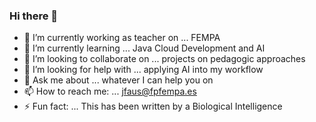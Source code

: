 ### Hi there 👋

<!--
**javierfausgmail/javierfausgmail** is a ✨ _special_ ✨ repository because its `README.md` (this file) appears on your GitHub profile.

Here are some ideas to get you started:

- 🔭 I’m currently working on ... FEMPA
- 🌱 I’m currently learning ...
- 👯 I’m looking to collaborate on ...
- 🤔 I’m looking for help with ...
- 💬 Ask me about ...
- 📫 How to reach me: ...
- 😄 Pronouns: ...
- ⚡ Fun fact: ...
-->


- 🔭 I’m currently working as teacher on ... FEMPA
- 🌱 I’m currently learning ... Java Cloud Development and AI
- 👯 I’m looking to collaborate on ... projects on pedagogic approaches
- 🤔 I’m looking for help with ... applying AI into my workflow
- 💬 Ask me about ... whatever I can help you on 
- 📫 How to reach me: ... jfaus@fpfempa.es
- ⚡ Fun fact: ... This has been written by a Biological Intelligence

